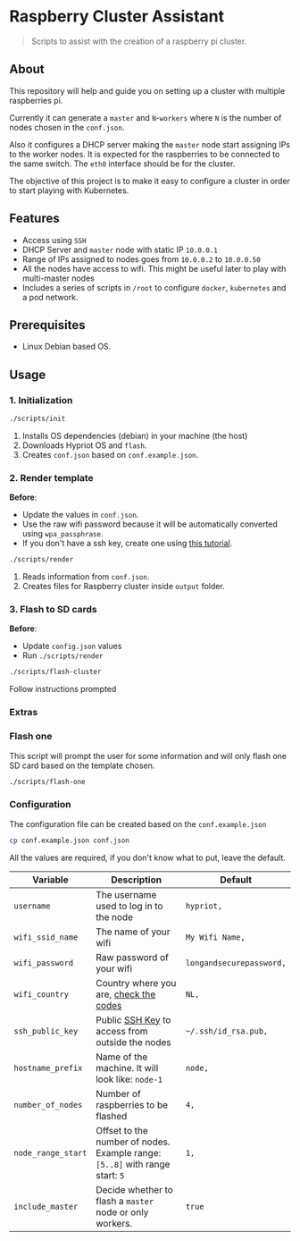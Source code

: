 # Raspberry Cluster Assistant

> Scripts to assist with the creation of a raspberry pi cluster.

## About

This repository will help and guide you on setting up a cluster with multiple raspberries pi.

Currently it can generate a `master` and `N`-`workers` where `N` is the number of nodes chosen in the `conf.json`.

Also it configures a DHCP server making the `master` node start assigning IPs to the worker nodes.
It is expected for the raspberries to be connected to the same switch. The `eth0` interface should be
for the cluster.

The objective of this project is to make it easy to configure a cluster in order
to start playing with Kubernetes.

## Features

- Access using `SSH`
- DHCP Server and `master` node with static IP `10.0.0.1`
- Range of IPs assigned to nodes goes from `10.0.0.2` to `10.0.0.50`
- All the nodes have access to wifi. This might be useful later to play with multi-master nodes
- Includes a series of scripts in `/root` to configure `docker`, `kubernetes` and a pod network.

## Prerequisites

- Linux Debian based OS.

## Usage

### 1. Initialization

```bash
./scripts/init
```

1. Installs OS dependencies (debian) in your machine (the host)
2. Downloads Hypriot OS and `flash`.
3. Creates `conf.json` based on `conf.example.json`.

### 2. Render template

**Before**:

- Update the values in `conf.json`.
- Use the raw wifi password because it will be automatically converted using `wpa_passphrase`.
- If you don't have a ssh key, create one using [this tutorial][ssh_tutorial].

```bash
./scripts/render
```

1. Reads information from `conf.json`.
2. Creates files for Raspberry cluster inside `output` folder.

### 3. Flash to SD cards

**Before**:

- Update `config.json` values
- Run `./scripts/render`

```bash
./scripts/flash-cluster
```

Follow instructions prompted

### Extras

### Flash one

This script will prompt the user for some information and
will only flash one SD card based on the template chosen.

```bash
./scripts/flash-one
```

### Configuration

The configuration file can be created based on the `conf.example.json`

```bash
cp conf.example.json conf.json
```

All the values are required, if you don't know what to put, leave the default.

| Variable           | Description                                                                  | Default                  |
| ------------------ | ---------------------------------------------------------------------------- | ------------------------ |
| `username`         | The username used to log in to the node                                      | `hypriot,`               |
| `wifi_ssid_name`   | The name of your wifi                                                        | `My Wifi Name,`          |
| `wifi_password`    | Raw password of your wifi                                                    | `longandsecurepassword,` |
| `wifi_country`     | Country where you are, [check the codes][wifi_codes]                         | `NL,`                    |
| `ssh_public_key`   | Public [SSH Key][ssh_tutorial] to access from outside the nodes              | `~/.ssh/id_rsa.pub,`     |
| `hostname_prefix`  | Name of the machine. It will look like: `node-1`                             | `node,`                  |
| `number_of_nodes`  | Number of raspberries to be flashed                                          | `4,`                     |
| `node_range_start` | Offset to the number of nodes. Example range: `[5..8]` with range start: `5` | `1,`                     |
| `include_master`   | Decide whether to flash a `master` node or only workers.                     | `true`                   |

[ssh_tutorial]: https://help.github.com/en/articles/generating-a-new-ssh-key-and-adding-it-to-the-ssh-agent
[wifi_codes]: https://github.com/recalbox/recalbox-os/wiki/Wifi-country-code-(EN)
